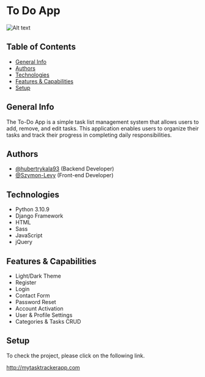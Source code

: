 # To Do App
![Alt text](https://github.com/hubertrykala93/to_do_django_app/blob/main/images/1.png)

## Table of Contents
* [General Info](#general-info)
* [Authors](#authors)
* [Technologies](#technologies)
* [Features & Capabilities](#features-capabilities)
* [Setup](#setup)


## General Info
The To-Do App is a simple task list management system that allows users to add, remove, and edit tasks. This application enables users to organize their tasks and track their progress in completing daily responsibilities.

## Authors
- [@hubertrykala93](https://github.com/hubertrykala93) (Backend Developer)
- [@Szymon-Levy](https://github.com/Szymon-Levy) (Front-end Developer)

## Technologies
* Python 3.10.9
* Django Framework
* HTML
* Sass
* JavaScript
* jQuery

## Features & Capabilities
* Light/Dark Theme
* Register
* Login
* Contact Form
* Password Reset
* Account Activation
* User & Profile Settings
* Categories & Tasks CRUD

## Setup
To check the project, please click on the following link.

http://mytasktrackerapp.com
